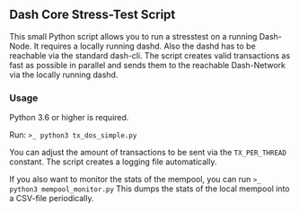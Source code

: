 ## Dash Core Stress-Test Script
This small Python script allows you to run a stresstest on a running Dash-Node. It requires a locally running dashd. Also the dashd has to be reachable via the standard dash-cli. The script creates valid transactions as fast as possible in parallel and sends them to the reachable Dash-Network via the locally running dashd.

### Usage
Python 3.6 or higher is required.

Run: `>_ python3 tx_dos_simple.py`

You can adjust the amount of transactions to be sent via the `TX_PER_THREAD` constant.
The script creates a logging file automatically.

If you also want to monitor the stats of the mempool, you can run `>_ python3 mempool_monitor.py`
This dumps the stats of the local mempool into a CSV-file periodically.
